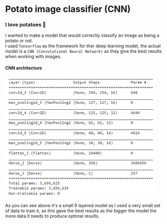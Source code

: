 # Potato image classifier (CNN)
### **I love potatoes** :potato:  
I wanted to make a model that would correctly classify an image as being a potato or not.  
I used `Tensorflow` as the framework for ther deep learning model, the actual model is a `CNN (Convulutional Neural Network)` as they give the best results when working with images.  


#### CNN architecture
<img src="image/cnn_struct.jpg" alt="Alt text" title="Optional title">

As you can see above it's a small 9 layered model as I used a very small set of data to train it, so this gave the best results as the bigger the model the more data it needs to produce optimal results.  
